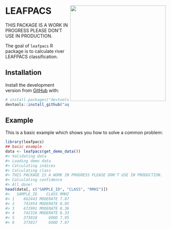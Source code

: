 
<!-- README.md is generated from README.Rmd. Please edit that file -->

# LEAFPACS <img src='https://github.com/aquaMetrics/leafpacs/raw/main/inst/extdat/images/leafpacs_logo.png' align="right" height="300" />

<!-- badges: start -->
<!-- badges: end -->

THIS PACKAGE IS A WORK IN PROGRESS PLEASE DON’T USE IN PRODUCTION.

The goal of `leafpacs` R package is to calculate river LEAFPACS
classification.

## Installation

Install the development version from [GitHub](https://github.com/) with:

``` r
# install.packages("devtools")
devtools::install_github("aquaMetrics/leafpacs")
```

## Example

This is a basic example which shows you how to solve a common problem:

``` r
library(leafpacs)
## basic example
data <- leafpacs(get_demo_data())
#> Validating data
#> Loading demo data
#> Calculating indices
#> Calculating class
#> THIS PACKAGE IS A WORK IN PROGRESS PLEASE DON'T USE IN PRODUCTION.
#> Calculating confidence
#> All done!
head(data[, c("SAMPLE_ID", "CLASS", "RMHI")])
#>   SAMPLE_ID    CLASS RMHI
#> 1    662443 MODERATE 7.87
#> 2    741954 MODERATE 8.05
#> 3    672991 MODERATE 8.36
#> 4    742316 MODERATE 8.33
#> 5    373018     GOOD 7.95
#> 6    373017     GOOD 7.87
```

